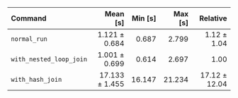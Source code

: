 | Command | Mean [s] | Min [s] | Max [s] | Relative |
|:---|---:|---:|---:|---:|
| `normal_run` | 1.121 ± 0.684 | 0.687 | 2.799 | 1.12 ± 1.04 |
| `with_nested_loop_join` | 1.001 ± 0.699 | 0.614 | 2.697 | 1.00 |
| `with_hash_join` | 17.133 ± 1.455 | 16.147 | 21.234 | 17.12 ± 12.04 |
